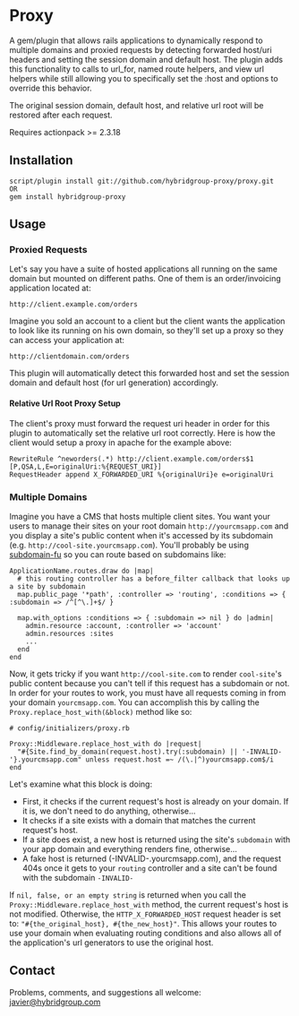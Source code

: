 # Proxy

A gem/plugin that allows rails applications to dynamically respond to multiple domains and proxied requests by detecting forwarded host/uri headers and setting the session domain and default host. The plugin adds this functionality to calls to url\_for, named route helpers, and view url helpers while still allowing you to specifically set the :host and options to override this behavior.

The original session domain, default host, and relative url root will be restored after each request.

Requires actionpack >= 2.3.18


## Installation

	script/plugin install git://github.com/hybridgroup-proxy/proxy.git
	OR
	gem install hybridgroup-proxy


## Usage

### Proxied Requests

Let's say you have a suite of hosted applications all running on the same domain but mounted on different paths. One of them is an order/invoicing application located at:

	http://client.example.com/orders

Imagine you sold an account to a client but the client wants the application to look like its running on his own domain, so they'll set up a proxy so they can access your application at:

	http://clientdomain.com/orders

This plugin will automatically detect this forwarded host and set the session domain and default host (for url generation) accordingly.


#### Relative Url Root Proxy Setup

The client's proxy must forward the request uri header in order for this plugin to automatically set the relative url root correctly. Here is how the client would setup a proxy in apache for the example above:

	RewriteRule ^neworders(.*) http://client.example.com/orders$1 [P,QSA,L,E=originalUri:%{REQUEST_URI}]
	RequestHeader append X_FORWARDED_URI %{originalUri}e e=originalUri


### Multiple Domains

Imagine you have a CMS that hosts multiple client sites. You want your users to manage their sites on your root domain `http://yourcmsapp.com` and you display a site's public content when it's accessed by its subdomain (e.g. `http://cool-site.yourcmsapp.com`). You'll probably be using [subdomain-fu](http://github.com/mbleigh/subdomain-fu) so you can route based on subdomains like:

	ApplicationName.routes.draw do |map|
	  # this routing controller has a before_filter callback that looks up a site by subdomain
	  map.public_page '*path', :controller => 'routing', :conditions => { :subdomain => /^[^\.]+$/ }
	
	  map.with_options :conditions => { :subdomain => nil } do |admin|
	    admin.resource :account, :controller => 'account'
	    admin.resources :sites
	    ...
	  end
	end

Now, it gets tricky if you want `http://cool-site.com` to render `cool-site`'s public content because you can't tell if this request has a subdomain or not. In order for your routes to work, you must have all requests coming in from your domain `yourcmsapp.com`. You can accomplish this by calling the `Proxy.replace_host_with(&block)` method like so:

	# config/initializers/proxy.rb
        
	Proxy::Middleware.replace_host_with do |request|
	  "#{Site.find_by_domain(request.host).try(:subdomain) || '-INVALID-'}.yourcmsapp.com" unless request.host =~ /(\.|^)yourcmsapp.com$/i
	end

Let's examine what this block is doing:

* First, it checks if the current request's host is already on your domain. If it is, we don't need to do anything, otherwise...
* It checks if a site exists with a domain that matches the current request's host.
* If a site does exist, a new host is returned using the site's `subdomain` with your app domain and everything renders fine, otherwise...
* A fake host is returned (-INVALID-.yourcmsapp.com), and the request 404s once it gets to your `routing` controller and a site can't be found with the subdomain `-INVALID-`

If `nil, false, or an empty string` is returned when you call the `Proxy::Middleware.replace_host_with` method, the current request's host is not modified. Otherwise, the `HTTP_X_FORWARDED_HOST` request header is set to: `"#{the_original_host}, #{the_new_host}"`. This allows your routes to use your domain when evaluating routing conditions and also allows all of the application's url generators to use the original host.


## Contact

Problems, comments, and suggestions all welcome: [javier@hybridgroup.com](mailto:javier@hybridgroup.com)
